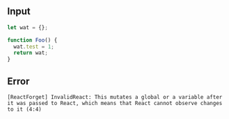 
## Input

```javascript
let wat = {};

function Foo() {
  wat.test = 1;
  return wat;
}

```


## Error

```
[ReactForget] InvalidReact: This mutates a global or a variable after it was passed to React, which means that React cannot observe changes to it (4:4)
```
          
      